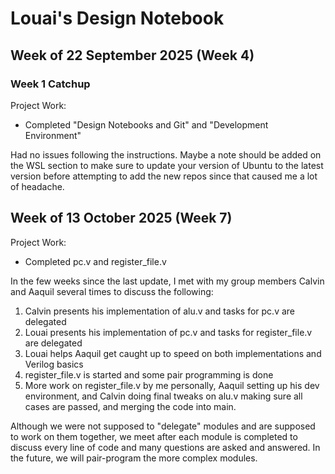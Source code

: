 # Louai's Design Notebook

## Week of 22 September 2025 (Week 4)

### Week 1 Catchup
Project Work:
* Completed "Design Notebooks and Git" and "Development Environment"

Had no issues following the instructions. Maybe a note should be added on the WSL section to make sure to update your version of Ubuntu to the latest version
before attempting to add the new repos since that caused me a lot of headache.

## Week of 13 October 2025 (Week 7)
Project Work:
* Completed pc.v and register_file.v

In the few weeks since the last update, I met with my group members Calvin and Aaquil several times to discuss the following:
1. Calvin presents his implementation of alu.v and tasks for pc.v are delegated
2. Louai presents his implementation of pc.v and tasks for register_file.v are delegated
3. Louai helps Aaquil get caught up to speed on both implementations and Verilog basics
4. register_file.v is started and some pair programming is done
5. More work on register_file.v by me personally, Aaquil setting up his dev environment, and Calvin doing final tweaks on alu.v making sure all cases are passed, and merging the code into main.

Although we were not supposed to "delegate" modules and are supposed to work on them together, we meet after each module is completed to discuss every line of code and many questions are asked and answered. In the future, we will pair-program the more complex modules.
